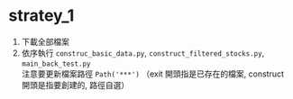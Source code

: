 # stratey_1

1. 下載全部檔案
2. 依序執行 `construc_basic_data.py`, `construct_filtered_stocks.py`, `main_back_test.py`  
   注意要更新檔案路徑 `Path('***')`
   （exit 開頭指是已存在的檔案, construct 開頭是指要創建的, 路徑自選）
